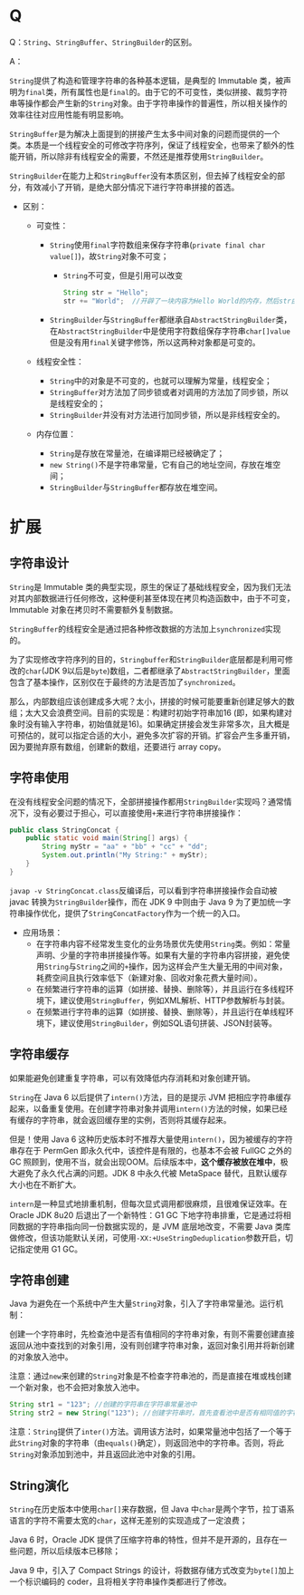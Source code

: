 # Q

Q：`String`、`StringBuffer`、`StringBuilder`的区别。

A：

`String`提供了构造和管理字符串的各种基本逻辑，是典型的 Immutable 类，被声明为`final`类，所有属性也是`final`的。由于它的不可变性，类似拼接、裁剪字符串等操作都会产生新的`String`对象。由于字符串操作的普遍性，所以相关操作的效率往往对应用性能有明显影响。

`StringBuffer`是为解决上面提到的拼接产生太多中间对象的问题而提供的一个类。本质是一个线程安全的可修改字符序列，保证了线程安全，也带来了额外的性能开销，所以除非有线程安全的需要，不然还是推荐使用`StringBuilder`。

`StringBuilder`在能力上和`StringBuffer`没有本质区别，但去掉了线程安全的部分，有效减小了开销，是绝大部分情况下进行字符串拼接的首选。

- 区别：

  - 可变性：

    - `String`使用`final`字符数组来保存字符串(`private final char value[]`)，故`String`对象不可变；

      - `String`不可变，但是引用可以改变

        ```java
        String str = "Hello";
        str += "World";  //开辟了一块内容为Hello World的内存，然后str由原来的地方指向这里
        ```

    - `StringBuilder`与`StringBuffer`都继承自`AbstractStringBuilder`类，在`AbstractStringBuilder`中是使用字符数组保存字符串`char[]value` 但是没有用`final`关键字修饰，所以这两种对象都是可变的。

  - 线程安全性：

    - `String`中的对象是不可变的，也就可以理解为常量，线程安全；
    - `StringBuffer`对方法加了同步锁或者对调用的方法加了同步锁，所以是线程安全的；
    - `StringBuilder`并没有对方法进行加同步锁，所以是非线程安全的。

  - 内存位置：

    - `String`是存放在常量池，在编译期已经被确定了；
    - `new String()`不是字符串常量，它有自己的地址空间，存放在堆空间；
    - `StringBuilder`与`StringBuffer`都存放在堆空间。



# 扩展

## 字符串设计

`String`是 Immutable 类的典型实现，原生的保证了基础线程安全，因为我们无法对其内部数据进行任何修改，这种便利甚至体现在拷贝构造函数中，由于不可变，Immutable 对象在拷贝时不需要额外复制数据。

`StringBuffer`的线程安全是通过把各种修改数据的方法加上`synchronized`实现的。

为了实现修改字符序列的目的，`Stringbuffer`和`StringBuilder`底层都是利用可修改的`char`(JDK 9以后是`byte`)数组，二者都继承了`AbstractStringBuilder`，里面包含了基本操作，区别仅在于最终的方法是否加了`synchronized`。

那么，内部数组应该创建成多大呢？太小，拼接的时候可能要重新创建足够大的数组；太大又会浪费空间。目前的实现是：构建时初始字符串加16 (即，如果构建对象时没有输入字符串，初始值就是16)。如果确定拼接会发生非常多次，且大概是可预估的，就可以指定合适的大小，避免多次扩容的开销。扩容会产生多重开销，因为要抛弃原有数组，创建新的数组，还要进行 array copy。



## 字符串使用

在没有线程安全问题的情况下，全部拼接操作都用`StringBuilder`实现吗？通常情况下，没有必要过于担心，可以直接使用`+`来进行字符串拼接操作：

```java
public class StringConcat {
    public static void main(String[] args) {
        String myStr = "aa" + "bb" + "cc" + "dd";
        System.out.println("My String:" + myStr);
    }
}
```

`javap -v StringConcat.class`反编译后，可以看到字符串拼接操作会自动被 javac 转换为`StringBuilder`操作，而在 JDK 9 中则由于 Java 9 为了更加统一字符串操作优化，提供了`StringConcatFactory`作为一个统一的入口。

- 应用场景：
  - 在字符串内容不经常发生变化的业务场景优先使用`String`类。例如：常量声明、少量的字符串拼接操作等。如果有大量的字符串内容拼接，避免使用`String`与`String`之间的`+`操作，因为这样会产生大量无用的中间对象，耗费空间且执行效率低下（新建对象、回收对象花费大量时间）。
  - 在频繁进行字符串的运算（如拼接、替换、删除等），并且运行在多线程环境下，建议使用`StringBuffer`，例如XML解析、HTTP参数解析与封装。
  - 在频繁进行字符串的运算（如拼接、替换、删除等），并且运行在单线程环境下，建议使用`StringBuilder`，例如SQL语句拼装、JSON封装等。



## 字符串缓存

如果能避免创建重复字符串，可以有效降低内存消耗和对象创建开销。

`String`在 Java 6 以后提供了`intern()`方法，目的是提示 JVM 把相应字符串缓存起来，以备重复使用。在创建字符串对象并调用`intern()`方法的时候，如果已经有缓存的字符串，就会返回缓存里的实例，否则将其缓存起来。

但是！使用 Java 6 这种历史版本时不推荐大量使用`intern()`，因为被缓存的字符串存在于 PermGen 即永久代中，该控件是有限的，也基本不会被 FullGC 之外的 GC 照顾到，使用不当，就会出现OOM。后续版本中，**这个缓存被放在堆中**，极大避免了永久代占满的问题。JDK 8 中永久代被 MetaSpace 替代，且默认缓存大小也在不断扩大。

`intern`是一种显式地排重机制，但每次显式调用都很麻烦，且很难保证效率。在 Oracle JDK 8u20 后退出了一个新特性：G1 GC 下地字符串排重，它是通过将相同数据的字符串指向同一份数据实现的，是 JVM 底层地改变，不需要 Java 类库做修改，但该功能默认关闭，可使用`-XX:+UseStringDeduplication`参数开启，切记指定使用 G1 GC。



## 字符串创建

Java 为避免在一个系统中产生大量`String`对象，引入了字符串常量池。运行机制：

创建一个字符串时，先检查池中是否有值相同的字符串对象，有则不需要创建直接返回从池中查找到的对象引用，没有则创建字符串对象，返回对象引用并将新创建的对象放入池中。

注意：通过`new`来创建的`String`对象是不检查字符串池的，而是直接在堆或栈创建一个新对象，也不会把对象放入池中。

```java
String str1 = "123"; //创建的字符串在字符串常量池中
String str2 = new String("123"); //创建字符串时，首先查看池中是否有相同值的字符串，如果有，则拷贝一份到堆中，然后返回堆中的地址；如果池中没有，则在堆中创建一份，然后返回堆中的地址
```

注意：`String`提供了`inter()`方法。调用该方法时，如果常量池中包括了一个等于此`String`对象的字符串（由`equals()`确定），则返回池中的字符串。否则，将此`String`对象添加到池中，并且返回此池中对象的引用。





## String演化

`String`在历史版本中使用`char[]`来存数据，但 Java 中`char`是两个字节，拉丁语系语言的字符不需要太宽的`char`，这样无差别的实现造成了一定浪费；

Java 6 时，Oracle JDK 提供了压缩字符串的特性，但并不是开源的，且存在一些问题，所以后续版本已移除；

Java 9 中，引入了 Compact Strings 的设计，将数据存储方式改变为`byte[]`加上一个标识编码的 coder，且将相关字符串操作类都进行了修改。





